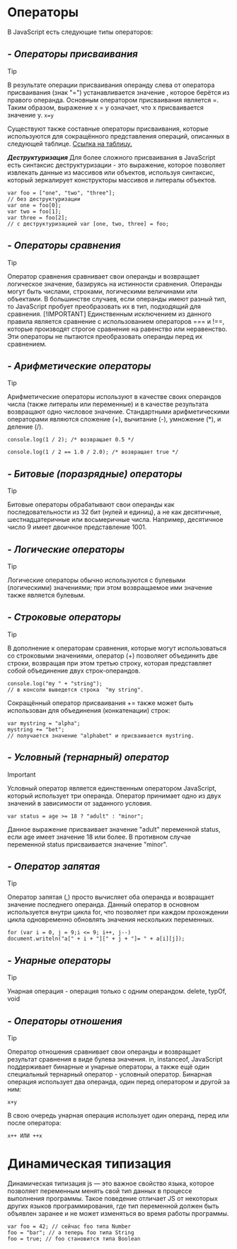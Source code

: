 # **Операторы**

В JavaScript есть следующие типы операторов:
## - ***Операторы присваивания***
> [!TIP]
> В результате операции присваивания операнду слева от оператора присваивания (знак "=") устанавливается значение , которое берётся из правого операнда. Основным оператором присваивания является =. Таким образом, выражение x = y означает, что x присваивается значение y.
> ```x=y```

Существуют также составные операторы присваивания, которые используются для сокращённого представления операций, описанных в следующей таблице. [Ссылка на таблицу. ](https://developer.mozilla.org/ru/docs/Web/JavaScript/Guide/Expressions_and_operators)

***Деструктуризация***
Для более сложного присваивания в JavaScript есть синтаксис деструктуризации - это выражение, которое позволяет извлекать данные из массивов или объектов, используя синтаксис, который зеркалирует конструкторы массивов и литералы объектов.

```
var foo = ["one", "two", "three"];
// без деструктуризации 
var one = foo[0];
var two = foo[1]; 
var three = foo[2];
// с деструктуризацией var [one, two, three] = foo;
```

## - ***Операторы сравнения***
> [!TIP]
> Оператор сравнения сравнивает свои операнды и возвращает логическое значение, базируясь на истинности сравнения. 
Операнды могут быть числами, строками, логическими величинами или объектами.
В большинстве случаев, если операнды имеют разный тип, то JavaScript пробует преобразовать их в тип, подходящий для сравнения. 
> [!IMPORTANT]
> Единственным исключением из данного правила является сравнение с использованием операторов === и !==, которые производят строгое сравнение на равенство или неравенство. Эти операторы не пытаются преобразовать операнды перед их сравнением. 

## - ***Арифметические операторы***
> [!TIP]
> Арифметические операторы используют в качестве своих операндов числа (также литералы или переменные) и в качестве результата возвращают одно числовое значение. 
Стандартными арифметическими операторами являются сложение (+), вычитание (-), умножение (*), и деление (/). 
```
console.log(1 / 2); /* возвращает 0.5 */

console.log(1 / 2 == 1.0 / 2.0); /* возвращает true */
```
## - ***Битовые (поразрядные) операторы***
> [!TIP]
> Битовые операторы обрабатывают свои операнды как последовательности из 32 бит (нулей и единиц), а не как десятичные, шестнадцатеричные или восьмеричные числа.
Например, десятичное число 9 имеет двоичное представление 1001. 

## - ***Логические операторы***
> [!TIP]
> Логические операторы обычно используются с булевыми (логическими) значениями; при этом возвращаемое ими значение также является булевым. 
## - ***Строковые операторы***
> [!TIP]
> В дополнение к операторам сравнения, которые могут использоваться со строковыми значениями, оператор (+) позволяет объединить две строки, возвращая при этом третью строку, которая представляет собой объединение двух строк-операндов.

```
console.log("my " + "string");
// в консоли выведется строка  "my string".
```

Сокращённый оператор присваивания += также может быть использован для объединения (конкатенации) строк:

```
var mystring = "alpha";
mystring += "bet"; 
// получается значение "alphabet" и присваивается mystring.
```

## - ***Условный (тернарный) оператор***
> [!IMPORTANT]
> Условный оператор является единственным оператором JavaScript, который использует три операнда. Оператор принимает одно из двух значений в зависимости от заданного условия.

```
var status = age >= 18 ? "adult" : "minor";
```

Данное выражение присваивает значение "adult" переменной status, если age имеет значение 18 или более. В противном случае переменной status присваивается значение "minor".

## - ***Оператор запятая***
> [!TIP]
> Оператор запятая (,) просто вычисляет оба операнда и возвращает значение последнего операнда. Данный оператор в основном используется внутри цикла for, что позволяет при каждом прохождении цикла одновременно обновлять значения нескольких переменных.

```
for (var i = 0, j = 9;i <= 9; i++, j--) 
document.writeln("a[" + i + "][" + j + "]= " + a[i][j]);
```

## - ***Унарные операторы***
> [!TIP]
> Унарная операция - операция только с одним операндом.
delete, typOf, void

## - ***Oператоры отношения***
> [!TIP]
> Оператор отношения сравнивает свои операнды и возвращает результат сравнения в виде булева значения.
in, instanceof,
JavaScript поддерживает бинарные и унарные операторы, а также ещё один специальный тернарный оператор - условный оператор. 
Бинарная операция использует два операнда, один перед оператором и другой за ним:

```x+y ```

В свою очередь унарная операция использует один операнд, перед или после оператора:

```x++ ИЛИ ++x```

# **Динамическая типизация**
Динамическая типизация js — это важное свойство языка, которое позволяет переменным менять свой тип данных в процессе выполнения программы. 
Такое поведение отличает JS от некоторых других языков программирования, где тип переменной должен быть объявлен заранее и не может изменяться во время работы программы.
```
var foo = 42; // сейчас foo типа Number
foo = "bar"; // а теперь foo типа String
foo = true; // foo становится типа Boolean
```